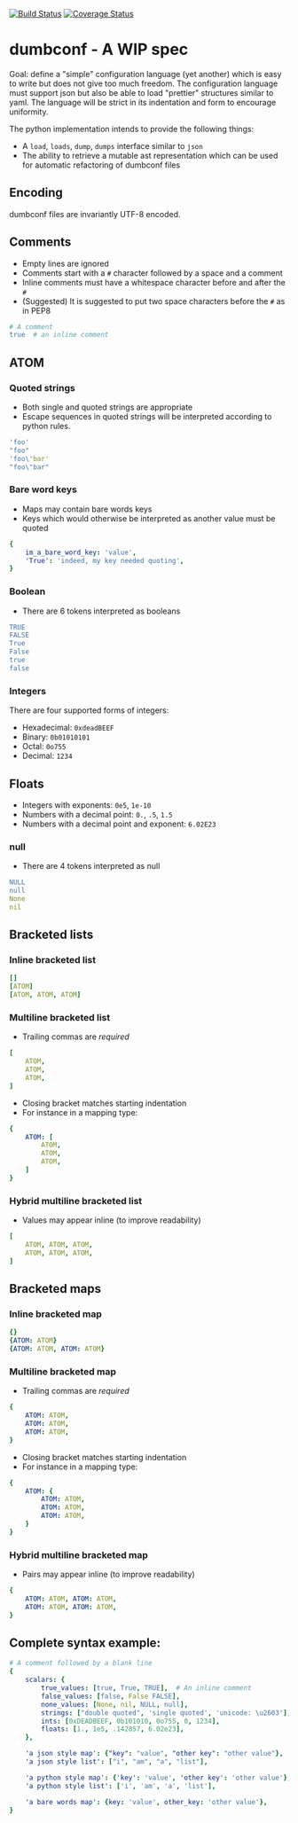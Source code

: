 [![Build Status](https://travis-ci.org/asottile/dumbconf.svg?branch=master)](https://travis-ci.org/asottile/dumbconf)
[![Coverage Status](https://coveralls.io/repos/github/asottile/dumbconf/badge.svg?branch=master)](https://coveralls.io/github/asottile/dumbconf?branch=master)

# dumbconf - A WIP spec

Goal: define a "simple" configuration language (yet another) which is easy to
write but does not give too much freedom.  The configuration language must
support json but also be able to load "prettier" structures similar to yaml.
The language will be strict in its indentation and form to encourage
uniformity.

The python implementation intends to provide the following things:
- A `load`, `loads`, `dump`, `dumps` interface similar to `json`
- The ability to retrieve a mutable ast representation which can be used for
  automatic refactoring of dumbconf files

## Encoding

dumbconf files are invariantly UTF-8 encoded.

## Comments
- Empty lines are ignored
- Comments start with a `#` character followed by a space and a comment
- Inline comments must have a whitespace character before and after the `#`
- (Suggested) It is suggested to put two space characters before the `#` as in
  PEP8
```yaml
# A comment
true  # an inline comment
```

## ATOM

### Quoted strings
- Both single and quoted strings are appropriate
- Escape sequences in quoted strings will be interpreted according to python
  rules.
```yaml
'foo'
"foo"
'foo\'bar'
"foo\"bar"
```

### Bare word keys
- Maps may contain bare words keys
- Keys which would otherwise be interpreted as another value must be quoted
```yaml
{
    im_a_bare_word_key: 'value',
    'True': 'indeed, my key needed quoting',
}
```

### Boolean
- There are 6 tokens interpreted as booleans
```yaml
TRUE
FALSE
True
False
true
false
```

### Integers

There are four supported forms of integers:

- Hexadecimal: `0xdeadBEEF`
- Binary: `0b01010101`
- Octal: `0o755`
- Decimal: `1234`

## Floats

- Integers with exponents: `0e5`, `1e-10`
- Numbers with a decimal point: `0.`, `.5`, `1.5`
- Numbers with a decimal point and exponent: `6.02E23`

### null
- There are 4 tokens interpreted as null
```yaml
NULL
null
None
nil
```


## Bracketed lists

### Inline bracketed list

```yaml
[]
[ATOM]
[ATOM, ATOM, ATOM]
```

### Multiline bracketed list

- Trailing commas are *required*

```yaml
[
    ATOM,
    ATOM,
    ATOM,
]
```

- Closing bracket matches starting indentation
- For instance in a mapping type:
```yaml
{
    ATOM: [
        ATOM,
        ATOM,
        ATOM,
    ]
}
```

### Hybrid multiline bracketed list

- Values may appear inline (to improve readability)

```yaml
[
    ATOM, ATOM, ATOM,
    ATOM, ATOM, ATOM,
]
```

## Bracketed maps

### Inline bracketed map

```yaml
{}
{ATOM: ATOM}
{ATOM: ATOM, ATOM: ATOM}
```

### Multiline bracketed map

- Trailing commas are *required*

```yaml
{
    ATOM: ATOM,
    ATOM: ATOM,
    ATOM: ATOM,
}
```

- Closing bracket matches starting indentation
- For instance in a mapping type:
```yaml
{
    ATOM: {
        ATOM: ATOM,
        ATOM: ATOM,
        ATOM: ATOM,
    }
}
```

### Hybrid multiline bracketed map

- Pairs may appear inline (to improve readability)

```yaml
{
    ATOM: ATOM, ATOM: ATOM,
    ATOM: ATOM, ATOM: ATOM,
}
```

## Complete syntax example:

```yaml
# A comment followed by a blank line
{
    scalars: {
        true_values: [true, True, TRUE],  # An inline comment
        false_values: [false, False FALSE],
        none_values: [None, nil, NULL, null],
        strings: ["double quoted", 'single quoted', 'unicode: \u2603'],
        ints: [0xDEADBEEF, 0b101010, 0o755, 0, 1234],
        floats: [1., 1e5, .142857, 6.02e23],
    },

    'a json style map': {"key": "value", "other key": "other value"},
    'a json style list': ["i", "am", "a", "list"],

    'a python style map': {'key': 'value', 'other key': 'other value'},
    'a python style list': ['i', 'am', 'a', 'list'],

    'a bare words map': {key: 'value', other_key: 'other value'},
}
```
